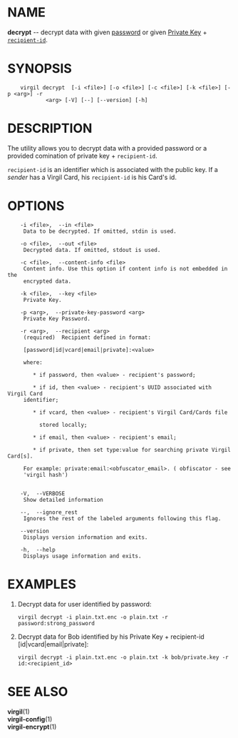 NAME
====

**decrypt** -- decrypt data with given
[password](https://github.com/VirgilSecurity/virgil/wiki/Virgil-Glossary#private-key-password)
or given [Private
Key](https://github.com/VirgilSecurity/virgil/wiki/Virgil-Glossary#private-key)
+
[`recipient-id`](https://github.com/VirgilSecurity/virgil/wiki/Virgil-Glossary#recipients-identifier).

SYNOPSIS
========

        virgil decrypt  [-i <file>] [-o <file>] [-c <file>] [-k <file>] [-p <arg>] -r
                <arg> [-V] [--] [--version] [-h]

DESCRIPTION
===========

The utility allows you to decrypt data with a provided password or a
provided comination of private key + `recipient-id`.

`recipient-id` is an identifier which is associated with the public key.
If a *sender* has a Virgil Card, his `recipient-id` is his Card's id.

OPTIONS
=======

        -i <file>,  --in <file>
         Data to be decrypted. If omitted, stdin is used.

        -o <file>,  --out <file>
         Decrypted data. If omitted, stdout is used.

        -c <file>,  --content-info <file>
         Content info. Use this option if content info is not embedded in the
         encrypted data.

        -k <file>,  --key <file>
         Private Key.

        -p <arg>,  --private-key-password <arg>
         Private Key Password.

        -r <arg>,  --recipient <arg>
         (required)  Recipient defined in format:

         [password|id|vcard|email|private]:<value>

         where:

            * if password, then <value> - recipient's password;

            * if id, then <value> - recipient's UUID associated with Virgil Card
         identifier;

            * if vcard, then <value> - recipient's Virgil Card/Cards file

              stored locally;

            * if email, then <value> - recipient's email;

            * if private, then set type:value for searching private Virgil Card[s].

         For example: private:email:<obfuscator_email>. ( obfiscator - see
         'virgil hash')


        -V,  --VERBOSE
         Show detailed information

        --,  --ignore_rest
         Ignores the rest of the labeled arguments following this flag.

        --version
         Displays version information and exits.

        -h,  --help
         Displays usage information and exits.

EXAMPLES
========

1.  Decrypt data for user identified by password:

        virgil decrypt -i plain.txt.enc -o plain.txt -r password:strong_password

2.  Decrypt data for Bob identified by his Private Key + recipient-id
    \[id|vcard|email|private\]:

        virgil decrypt -i plain.txt.enc -o plain.txt -k bob/private.key -r id:<recipient_id>

SEE ALSO
========

**virgil**(1)  
**virgil-config**(1)  
**virgil-encrypt**(1)
